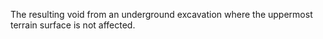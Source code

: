 The resulting void from an underground excavation where the uppermost terrain surface is not affected.
